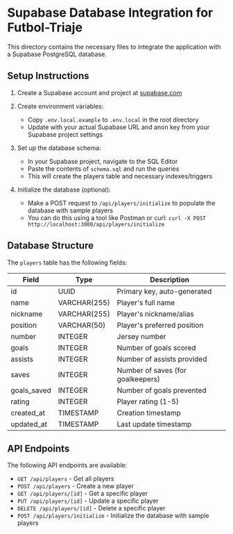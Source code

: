 # Supabase Database Integration for Futbol-Triaje

This directory contains the necessary files to integrate the application with a Supabase PostgreSQL database.

## Setup Instructions

1. Create a Supabase account and project at [supabase.com](https://supabase.com)

2. Create environment variables:
   - Copy `.env.local.example` to `.env.local` in the root directory
   - Update with your actual Supabase URL and anon key from your Supabase project settings

3. Set up the database schema:
   - In your Supabase project, navigate to the SQL Editor
   - Paste the contents of `schema.sql` and run the queries
   - This will create the players table and necessary indexes/triggers

4. Initialize the database (optional):
   - Make a POST request to `/api/players/initialize` to populate the database with sample players
   - You can do this using a tool like Postman or curl: `curl -X POST http://localhost:3000/api/players/initialize`

## Database Structure

The `players` table has the following fields:

| Field       | Type         | Description                       |
|-------------|--------------|-----------------------------------|
| id          | UUID         | Primary key, auto-generated       |
| name        | VARCHAR(255) | Player's full name                |
| nickname    | VARCHAR(255) | Player's nickname/alias           |
| position    | VARCHAR(50)  | Player's preferred position       |
| number      | INTEGER      | Jersey number                     |
| goals       | INTEGER      | Number of goals scored            |
| assists     | INTEGER      | Number of assists provided        |
| saves       | INTEGER      | Number of saves (for goalkeepers) |
| goals_saved | INTEGER      | Number of goals prevented         |
| rating      | INTEGER      | Player rating (1-5)               |
| created_at  | TIMESTAMP    | Creation timestamp                |
| updated_at  | TIMESTAMP    | Last update timestamp             |

## API Endpoints

The following API endpoints are available:

- `GET /api/players` - Get all players
- `POST /api/players` - Create a new player
- `GET /api/players/[id]` - Get a specific player
- `PUT /api/players/[id]` - Update a specific player
- `DELETE /api/players/[id]` - Delete a specific player
- `POST /api/players/initialize` - Initialize the database with sample players 